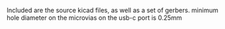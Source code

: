 Included are the source kicad files, as well as a set of gerbers. minimum hole diameter on the microvias on the usb-c port is 0.25mm 
